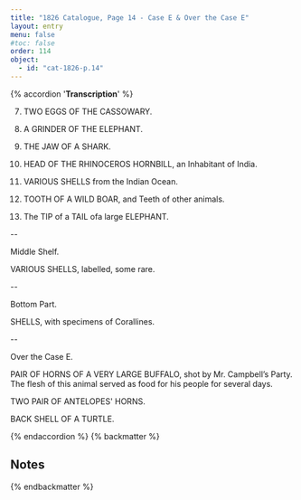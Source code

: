 ```yaml
---
title: "1826 Catalogue, Page 14 - Case E & Over the Case E"
layout: entry
menu: false
#toc: false
order: 114
object:
  - id: "cat-1826-p.14"
---
```

{% accordion '**Transcription**' %}

7. TWO EGGS OF THE CASSOWARY.

8. A GRINDER OF THE ELEPHANT.

9. THE JAW OF A SHARK.

10. HEAD OF THE RHINOCEROS HORNBILL, an
Inhabitant of India.

11. VARIOUS SHELLS from the Indian Ocean.

12. TOOTH OF A WILD BOAR, and Teeth of other
animals.

13. The TIP of a TAIL ofa large ELEPHANT.

--

Middle Shelf.

VARIOUS SHELLS, labelled, some rare.

--

Bottom Part.

SHELLS, with specimens of Corallines.

--

Over the Case E.

PAIR OF HORNS OF A VERY LARGE BUFFALO,
shot by Mr. Campbell’s Party.
The flesh of this animal served as food for his people for
several days.

TWO PAIR OF ANTELOPES' HORNS.

BACK SHELL OF A TURTLE.

{% endaccordion %}
{% backmatter %}

## Notes

{% endbackmatter %}

